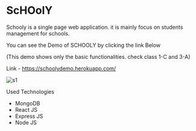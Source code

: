 #  **ScHOolY**

Schooly is a single page web application. it is mainly focus on students management for schools. 

You can see the Demo of SCHOOLY by clicking the link Below

(This demo shows only the basic functionalities. check class 1-C and 3-A)

Link - https://schoolydemo.herokuapp.com/

![s1](https://user-images.githubusercontent.com/55059232/102339860-ca46bd80-3fbb-11eb-9d17-2385a1b110cd.png)


Used Technologies
- MongoDB
- React JS
- Express JS
- Node JS
